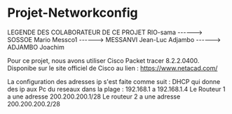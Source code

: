 # Projet-Networkconfig


LEGENDE DES COLABORATEUR DE CE PROJET
RIO-sama ------> SOSSOE Mario
Messco1  ------> MESSANVI Jean-Luc
Adjambo  ------> ADJAMBO Joachim

Pour ce projet, nous avons utiliser Cisco Packet tracer 8.2.2.0400.
Disponibe sur le site officiel de Cisco au lien : https://www.netacad.com/

La configuration des adresses ip s'est faite comme suit : 
DHCP qui donne des ip aux Pc du reseaux dans la plage : 192.168.1 a 192.168.1.4
Le Routeur 1 a une adresse 200.200.200.1/28 
Le routeur 2 a une adresse 200.200.200.2/28

